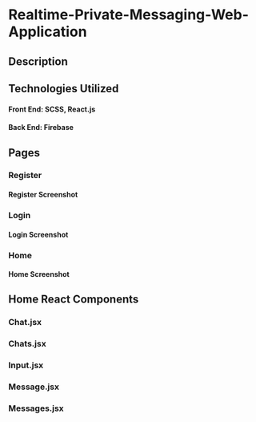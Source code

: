 # Realtime-Private-Messaging-Web-Application
## Description

## Technologies Utilized
#### Front End: SCSS, React.js
#### Back End: Firebase


## Pages
### Register
#### Register Screenshot
### Login
#### Login Screenshot
### Home
#### Home Screenshot
## Home React Components
### Chat.jsx
### Chats.jsx
### Input.jsx
### Message.jsx
### Messages.jsx

